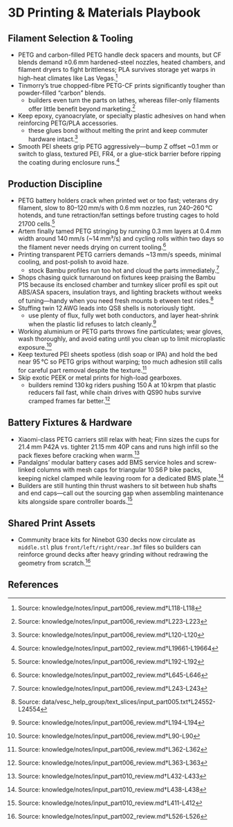 # 3D Printing & Materials Playbook

## Filament Selection & Tooling

- PETG and carbon-filled PETG handle deck spacers and mounts, but CF blends demand ≥0.6 mm hardened-steel nozzles, heated chambers, and filament dryers to fight brittleness; PLA survives storage yet warps in high-heat climates like Las Vegas.[^1]
- Tinmorry’s true chopped-fibre PETG-CF prints significantly tougher than powder-filled “carbon” blends.
  - builders even turn the parts on lathes, whereas filler-only filaments offer little benefit beyond marketing.[^2]
- Keep epoxy, cyanoacrylate, or specialty plastic adhesives on hand when reinforcing PETG/PLA accessories.
  - these glues bond without melting the print and keep commuter hardware intact.[^3]
- Smooth PEI sheets grip PETG aggressively—bump Z offset ~0.1 mm or switch to glass, textured PEI, FR4, or a glue-stick barrier before ripping the coating during enclosure runs.[^smooth_pei_offset]

## Production Discipline

- PETG battery holders crack when printed wet or too fast; veterans dry filament, slow to 80–120 mm/s with 0.6 mm nozzles, run 240–260 °C hotends, and tune retraction/fan settings before trusting cages to hold 21700 cells.[^4]
- Artem finally tamed PETG stringing by running 0.3 mm layers at 0.4 mm width around 140 mm/s (~14 mm³/s) and cycling rolls within two days so the filament never needs drying on current tooling.[^petg_fast]
- Printing transparent PETG carriers demands ~13 mm/s speeds, minimal cooling, and post-polish to avoid haze.
  - stock Bambu profiles run too hot and cloud the parts immediately.[^5]
- Shops chasing quick turnaround on fixtures keep praising the Bambu P1S because its enclosed chamber and turnkey slicer profil
es spit out ABS/ASA spacers, insulation trays, and lighting brackets without weeks of tuning—handy when you need fresh mounts b
etween test rides.[^bambu_p1s]
- Stuffing twin 12 AWG leads into QS8 shells is notoriously tight.
  - use plenty of flux, fully wet both conductors, and layer heat-shrink when the plastic lid refuses to latch cleanly.[^6]
- Working aluminium or PETG parts throws fine particulates; wear gloves, wash thoroughly, and avoid eating until you clean up to limit microplastic exposure.[^microplastic-ppe]
- Keep textured PEI sheets spotless (dish soap or IPA) and hold the bed near 95 °C so PETG grips without warping; too much adhesion still calls for careful part removal despite the texture.[^7]
- Skip exotic PEEK or metal prints for high-load gearboxes.
  - builders remind 130 kg riders pushing 150 A at 10 krpm that plastic reducers fail fast, while chain drives with QS90 hubs survive cramped frames far better.[^8]

## Battery Fixtures & Hardware

- Xiaomi-class PETG carriers still relax with heat; Finn sizes the cups for 21.4 mm P42A vs. tighter 21.15 mm 40P cans and runs high infill so the pack flexes before cracking when warm.[^petg-holders]
- Pandalgns’ modular battery cases add BMS service holes and screw-linked columns with mesh caps for triangular 10 S6 P bike packs, keeping nickel clamped while leaving room for a dedicated BMS plate.[^pandalgns-triangle]
- Builders are still hunting thin thrust washers to sit between hub shafts and end caps—call out the sourcing gap when assembling maintenance kits alongside spare controller boards.[^thrust-washers]
## Shared Print Assets

- Community brace kits for Ninebot G30 decks now circulate as `middle.stl` plus `front/left/right/rear.3mf` files so builders can reinforce ground decks after heavy grinding without redrawing the geometry from scratch.[^g30_brace]


## References

[^1]: Source: knowledge/notes/input_part006_review.md†L118-L118
[^2]: Source: knowledge/notes/input_part006_review.md†L223-L223
[^3]: Source: knowledge/notes/input_part006_review.md†L120-L120
[^4]: Source: knowledge/notes/input_part006_review.md†L192-L192
[^5]: Source: knowledge/notes/input_part006_review.md†L243-L243
[^6]: Source: knowledge/notes/input_part006_review.md†L194-L194
[^microplastic-ppe]: Source: knowledge/notes/input_part006_review.md†L90-L90
[^7]: Source: knowledge/notes/input_part006_review.md†L362-L362
[^8]: Source: knowledge/notes/input_part006_review.md†L363-L363
[^bambu_p1s]: Source: data/vesc_help_group/text_slices/input_part005.txt†L24552-L24554
[^petg-holders]: Source: knowledge/notes/input_part010_review.md†L432-L433
[^pandalgns-triangle]: Source: knowledge/notes/input_part010_review.md†L438-L438
[^thrust-washers]: Source: knowledge/notes/input_part010_review.md†L411-L412
[^petg_fast]: Source: knowledge/notes/input_part002_review.md†L645-L646
[^g30_brace]: Source: knowledge/notes/input_part002_review.md†L526-L526
[^smooth_pei_offset]: Source: knowledge/notes/input_part002_review.md†L19661-L19664

